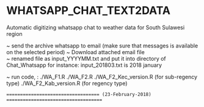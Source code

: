 # WHATSAPP_CHAT_TEXT2DATA
Automatic digitizing whatsapp chat to weather data for South Sulawesi region

~ send the archive whatsapp to email (make sure that messages is available on the selected period)
~ Download attached email file  
~ renamed file as input_YYYYMM.txt and put it into directory of Chat_Whatsapp
	for instance: input_201803.txt  is 2018 january

~ run code, :
	./WA_F1.R
	./WA_F2.R
	./WA_F2_Kec_version.R	(for sub-regency type)
	./WA_F2_Kab_version.R  (for regency type)

~~~~~~~~~~~~~~~~~~~~~~~~~~~~~~~~~~ Yosik Norman 2018 ~~~~~~~~~~~~~~~~~~~~~~~~~~~~~~~~~~~~
================================== (23-February-2018) ===================================

